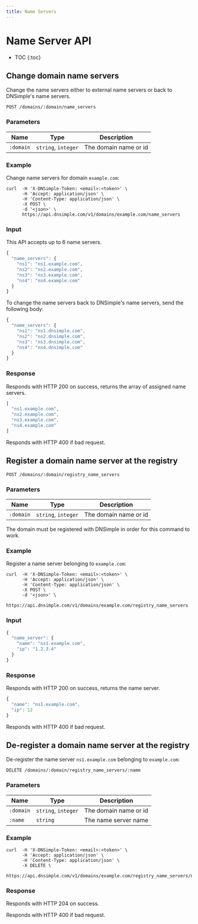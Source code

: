 ```yaml
---
title: Name Servers
---
```


# Name Server API

* TOC
{:toc}


## Change domain name servers

Change the name servers either to external name servers or back to DNSimple's name servers.

    POST /domains/:domain/name_servers

### Parameters

| Name | Type | Description |
| -----|------|-------------|
`:domain` | `string`, `integer` | The domain name or id

### Example

Change name servers for domain `example.com`:

    curl  -H 'X-DNSimple-Token: <email>:<token>' \
          -H 'Accept: application/json' \
          -H 'Content-Type: application/json' \
          -X POST \
          -d '<json>' \
          https://api.dnsimple.com/v1/domains/example.com/name_servers

### Input

This API accepts up to 6 name servers.

~~~js
{
  "name_servers": {
    "ns1": "ns1.example.com",
    "ns2": "ns2.example.com",
    "ns3": "ns3.example.com",
    "ns4": "ns4.example.com"
  }
}
~~~

To change the name servers back to DNSimple's name servers, send the following body:

~~~js
{
  "name_servers": {
    "ns1": "ns1.dnsimple.com",
    "ns2": "ns2.dnsimple.com",
    "ns3": "ns3.dnsimple.com",
    "ns4": "ns4.dnsimple.com"
  }
}
~~~

### Response

Responds with HTTP 200 on success, returns the array of assigned name servers.

~~~js
[
  "ns1.example.com",
  "ns2.example.com",
  "ns3.example.com",
  "ns4.example.com"
]
~~~

Responds with HTTP 400 if bad request.


## Register a domain name server at the registry

    POST /domains/:domain/registry_name_servers

### Parameters

| Name | Type | Description |
| -----|------|-------------|
`:domain` | `string`, `integer` | The domain name or id

The domain must be registered with DNSimple in order for this command to work.

### Example

Register a name server belonging to `example.com`:

    curl  -H 'X-DNSimple-Token: <email>:<token>' \
          -H 'Accept: application/json' \
          -H 'Content-Type: application/json' \
          -X POST \
          -d '<json>' \
          https://api.dnsimple.com/v1/domains/example.com/registry_name_servers

### Input

~~~js
{
  "name_server": {
    "name": "ns1.example.com",
    "ip": "1.2.3.4"
  }
}
~~~

### Response

Responds with HTTP 200 on success, returns the name server.

~~~js
{
  "name": "ns1.example.com",
  "ip": 12
}
~~~

Responds with HTTP 400 if bad request.


## De-register a domain name server at the registry

De-register the name server `ns1.example.com` belonging to `example.com`:

    DELETE /domains/:domain/registry_name_servers/:name

### Parameters

| Name | Type | Description |
| -----|------|-------------|
`:domain` | `string`, `integer` | The domain name or id
`:name` | `string` | The name server name

### Example

    curl  -H 'X-DNSimple-Token: <email>:<token>' \
          -H 'Accept: application/json' \
          -H 'Content-Type: application/json' \
          -X DELETE \
          https://api.dnsimple.com/v1/domains/example.com/registry_name_servers/ns1.example.com

### Response

Responds with HTTP 204 on success.

Responds with HTTP 400 if bad request.
